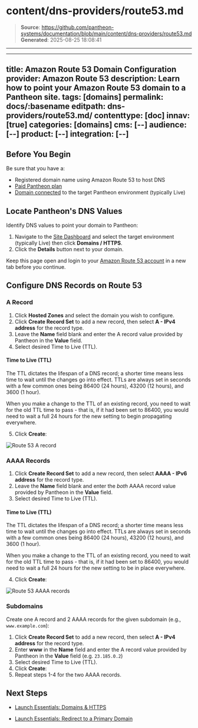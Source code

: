 # content/dns-providers/route53.md

> **Source**: https://github.com/pantheon-systems/documentation/blob/main/content/dns-providers/route53.md
> **Generated**: 2025-08-25 18:08:41

---

---
title: Amazon Route 53 Domain Configuration
provider: Amazon Route 53
description: Learn how to point your Amazon Route 53 domain to a Pantheon site.
tags: [domains]
permalink: docs/:basename
editpath: dns-providers/route53.md/
contenttype: [doc]
innav: [true]
categories: [domains]
cms: [--]
audience: [--]
product: [--]
integration: [--]
---
## Before You Begin
Be sure that you have a:

- Registered domain name using Amazon Route 53 to host DNS
- [Paid Pantheon plan](/guides/launch/plans)
- [Domain connected](/guides/launch/domains) to the target Pantheon environment (typically Live)

## Locate Pantheon's DNS Values
Identify DNS values to point your domain to Pantheon:

1. Navigate to the [Site Dashboard](/guides/account-mgmt/workspace-sites-teams/sites#site-dashboard) and select the target environment (typically <Icon icon="wavePulse" /> Live) then click **<Icon icon="global" /> Domains / HTTPS**.
2. Click the **Details** button next to your domain.

Keep this page open and login to your [Amazon Route 53 account](https://console.aws.amazon.com/route53/) in a new tab before you continue.

## Configure DNS Records on Route 53

### A Record

1. Click **Hosted Zones** and select the domain you wish to configure.
2. Click **Create Record Set** to add a new record, then select **A - IPv4 address** for the record type.
3. Leave the **Name** field blank and enter the A record value provided by Pantheon in the **Value** field.
4. Select desired Time to Live (TTL).

  <Accordion title="Learn More" id="ttl" icon="info-sign">

  #### Time to Live (TTL)

  The TTL dictates the lifespan of a DNS record; a shorter time means less time to wait until the changes go into effect. TTLs are always set in seconds with a few common ones being 86400 (24 hours),  43200 (12 hours), and 3600 (1 hour).

  When you make a change to the TTL of an existing record, you need to wait for the old TTL time to pass - that is, if it had been set to 86400, you would need to wait a full 24 hours for the new setting to begin propagating everywhere.

  </Accordion>

5. Click **Create**:

  ![Route 53 A record](../../images/route53-a-record.png)

### AAAA Records

1. Click **Create Record Set** to add a new record, then select **AAAA - IPv6 address** for the record type.
2. Leave the **Name** field blank and enter the _both_ AAAA record value provided by Pantheon in the **Value** field.
3. Select desired Time to Live (TTL).

  <Accordion title="Learn More" id="ttl2" icon="info-sign">

  #### Time to Live (TTL)

  The TTL dictates the lifespan of a DNS record; a shorter time means less time to wait until the changes go into effect. TTLs are always set in seconds with a few common ones being 86400 (24 hours),  43200 (12 hours), and 3600 (1 hour).

  When you make a change to the TTL of an existing record, you need to wait for the old TTL time to pass - that is, if it had been set to 86400, you would need to wait a full 24 hours for the new setting to be in place everywhere.

  </Accordion>

4. Click **Create**:

  ![Route 53 AAAA records](../../images/route53-aaaa-records.png)

### Subdomains
Create one A record and 2 AAAA records for the given subdomain (e.g., `www.example.com`):

1. Click **Create Record Set** to add a new record, then select **A - IPv4 address** for the record type.
2. Enter **www** in the **Name** field and enter the A record value provided by Pantheon in the **Value** field (e.g. `23.185.0.2`)
3. Select desired Time to Live (TTL).
4. Click **Create**:
5. Repeat steps 1-4 for the two AAAA records.

## Next Steps

- [Launch Essentials: Domains & HTTPS](/guides/launch/domains)

- [Launch Essentials: Redirect to a Primary Domain](/guides/launch/redirects)
